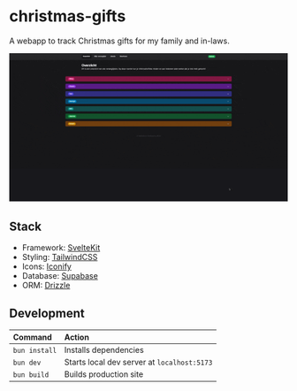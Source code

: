 # christmas-gifts

A webapp to track Christmas gifts for my family and in-laws.

![A screen recording of the homepage of the website. It shows the interaction with the various elements.](assets/screengrab.gif)

## Stack

-   Framework: [SvelteKit](https://kit.svelte.dev/)
-   Styling: [TailwindCSS](https://tailwindcss.com/)
-   Icons: [Iconify](https://iconify.com/)
-   Database: [Supabase](https://supabase.com/)
-   ORM: [Drizzle](https://orm.drizzle.team/)

## Development

| Command       | Action                                      |
| :------------ | :------------------------------------------ |
| `bun install` | Installs dependencies                       |
| `bun dev`     | Starts local dev server at `localhost:5173` |
| `bun build`   | Builds production site                      |

